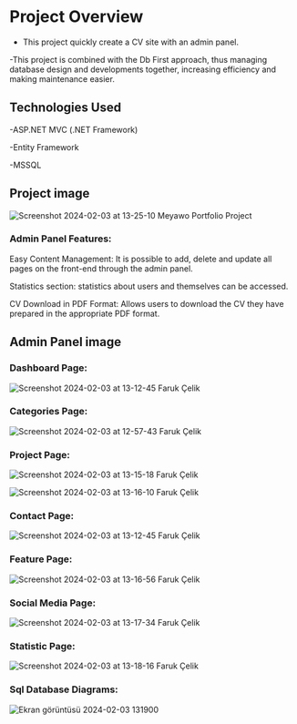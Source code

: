 <h1>Project Overview</h1>

- This project quickly create a CV site with an admin panel.

-This project is combined with the Db First approach, thus managing database design and developments together, increasing efficiency and making maintenance easier.

<h2>Technologies Used</h2>

-ASP.NET MVC (.NET Framework)

-Entity Framework

-MSSQL

<h2>Project image</h2>

![Screenshot 2024-02-03 at 13-25-10 Meyawo Portfolio Project](https://github.com/Faruk-Celik/MeyawoPortfolio/assets/72822335/97022eb7-6d65-48f4-83b7-51319d951ee2)

<h3>Admin Panel Features:</h3>

Easy Content Management: It is possible to add, delete and update all pages on the front-end through the admin panel.

Statistics section: statistics about users and themselves can be accessed.

CV Download in PDF Format: Allows users to download the CV they have prepared in the appropriate PDF format.

<h2>Admin Panel image</h2>

<h3>Dashboard Page: </h3>

![Screenshot 2024-02-03 at 13-12-45 Faruk Çelik](https://github.com/Faruk-Celik/MeyawoPortfolio/assets/72822335/e3f024f0-eff7-4a00-8c3f-f4de5ec30825)

<h3>Categories Page: </h3>
  
![Screenshot 2024-02-03 at 12-57-43 Faruk Çelik](https://github.com/Faruk-Celik/MeyawoPortfolio/assets/72822335/3e3fb308-a942-4e98-93f9-55c9ff27e298)

<h3>Project Page:</h3>

![Screenshot 2024-02-03 at 13-15-18 Faruk Çelik](https://github.com/Faruk-Celik/MeyawoPortfolio/assets/72822335/efa2581d-f0a6-4935-ad24-dbad34cd64d3)

![Screenshot 2024-02-03 at 13-16-10 Faruk Çelik](https://github.com/Faruk-Celik/MeyawoPortfolio/assets/72822335/f24542b4-f8b2-498c-bd76-f23220ccde23)

<h3>Contact Page:</h3>

![Screenshot 2024-02-03 at 13-12-45 Faruk Çelik](https://github.com/Faruk-Celik/MeyawoPortfolio/assets/72822335/90494341-9f7a-452a-9bd8-ae91769cb391)

<h3>Feature Page:</h3>

![Screenshot 2024-02-03 at 13-16-56 Faruk Çelik](https://github.com/Faruk-Celik/MeyawoPortfolio/assets/72822335/9416f5e4-a437-4266-aa32-0451a9f70e89)

<h3>Social Media Page:</h3>

![Screenshot 2024-02-03 at 13-17-34 Faruk Çelik](https://github.com/Faruk-Celik/MeyawoPortfolio/assets/72822335/d0be1677-84c6-49b8-86a0-d164b8e0e6a8)

<h3>Statistic Page: </h3>

![Screenshot 2024-02-03 at 13-18-16 Faruk Çelik](https://github.com/Faruk-Celik/MeyawoPortfolio/assets/72822335/7a7038e1-1649-4b2b-9813-cd3bb1a663ad)

<h3>Sql Database Diagrams: </h3>
  
![Ekran görüntüsü 2024-02-03 131900](https://github.com/Faruk-Celik/MeyawoPortfolio/assets/72822335/9655c69e-ec60-404a-b86b-71c6394a9595)

